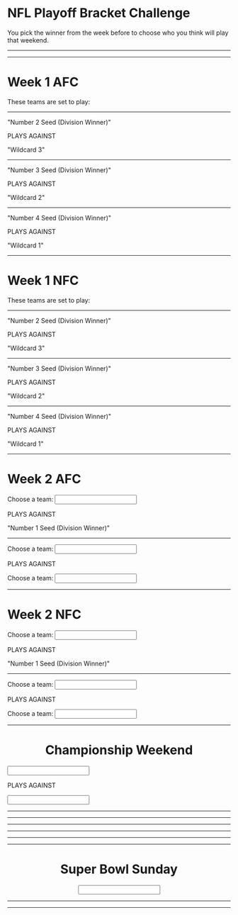 <html>
    <head>
    
<title>NFL Playoff Bracket Challenge</title>
       <h1> NFL Playoff Bracket Challenge </h1>
       <p>You pick the winner from the week before to choose who you think will play that weekend.</p>
        <hr /><hr />
    </head>
    <body>
<div class = "AFC">
    <h1>Week 1 AFC</h1>
    <p>These teams are set to play:</p>
    <hr />
    <p>"Number 2 Seed (Division Winner)"</p>
    <p>PLAYS AGAINST</p>
    <p>"Wildcard 3"</p>
    <hr />
    <p> "Number 3 Seed (Division Winner)"</p>
    <p>PLAYS AGAINST</p>
    <p>"Wildcard 2"</p>
    <hr />
    <p> "Number 4 Seed (Division Winner)"</p>
    <p>PLAYS AGAINST</p>
       <p>"Wildcard 1"</p>
       <hr />
</div>

<div class = "NFC">
    <h1>Week 1 NFC</h1>
    <p>These teams are set to play:</p>
    <hr />
    <p>"Number 2 Seed (Division Winner)"</p>
    <p>PLAYS AGAINST</p>
    <p>"Wildcard 3"</p>
    <hr />
    <p> "Number 3 Seed (Division Winner)"</p>
    <p>PLAYS AGAINST</p>
    <p>"Wildcard 2"</p>
    <hr />
    <p> "Number 4 Seed (Division Winner)"</p>
    <p>PLAYS AGAINST</p>
       <p>"Wildcard 1"</p>
        <hr />
</div>

<div class = "AFC">
    <h1>Week 2 AFC</h1>
    <label>Choose a team:</label>
    <input id ="Week 2 AFC" type="text" list="AFC Teams a"/>
<datalist id="AFC Teams a">
    <option value="Number 4 Seed">
    <option value="Wildcard 1">
</datalist>
    <p>PLAYS AGAINST</p>
    <p>"Number 1 Seed (Division Winner)"</p>
    <hr />
    <label>Choose a team:</label>
    <input id ="Week 2 AFC" type="text" list="AFC Teams b"/>
<datalist id="AFC Teams b">
    <option value="Number 2 Seed">
    <option value="Wildcard 3">
</datalist>
    <p>PLAYS AGAINST</p>
    <label>Choose a team:</label>
    <input id ="Week 2 AFC" type="text" list="AFC Teams c"/>
<datalist id="AFC Teams c">
    <option value="Number 3 Seed">
    <option value="Wildcard 2">
</datalist>
    <hr />
</div>

<div class = "NFC">
       <h1>Week 2 NFC</h1>
    <label>Choose a team:</label>
    <input id ="Week 2 NFC" type="text" list="NFC Teams a"/>
<datalist id="NFC Teams a">
    <option value="Number 4 Seed">
    <option value="Wildcard 1"> 
</datalist>
    <p>PLAYS AGAINST</p>
    <p>"Number 1 Seed (Division Winner)"</p>
    <hr />
    <label>Choose a team:</label>
    <input id ="Week 2 NFC" type="text" list="NFC Teams b"/>
<datalist id="NFC Teams b">
    <option value="Number 2 Seed">
    <option value="Wildcard 3">
</datalist>
    <p>PLAYS AGAINST</p>
    <label>Choose a team:</label>
    <input id ="Week 2 NFC" type="text" list="NFC Teams c"/>
<datalist id="NFC Teams c">
    <option value="Number 3 Seed">
    <option value="Wildcard 2">
</datalist>
    <hr />
</div>

 
<h1 align= "center">Championship Weekend</h1>

<p class= "ChampWeek">
<div class="AFCCW">
    <input id="Championship Weekend" type="text" list="AFC Championship Contenders"/>
<datalist id="AFC Championship Contenders">
    <option value="Lower Seed Winner">
    <option value="Higher Seed Winner">
</datalist>
</div>

 PLAYS AGAINST
 
<div class="NFCCW">
    <input id="Championship Weekend" type="text" list="NFC Championship Contenders"/>
<datalist id="NFC Championship Contenders">
    <option value="Lower Seed Winner">
    <option value="Higher Seed Winner">
</datalist>
</div>
</p>
    <hr />

<div class="hr">
    <hr /><hr /><hr /><hr /><hr />
</div>
    
<div class="SBS" align= "center">
    <h1>Super Bowl Sunday</h1>
    <input id="Super Bowl Sunday" type="text" list="Championship Teams"/>
<datalist id="Championship Teams">
    <option value="AFC Champions">
    <option value="NFC Champions">
</datalist>
    <hr /><hr />

</div>

</body>

</html>